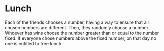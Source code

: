 # Lunch
 Each of the friends chooses a number, having a way to ensure that all chosen numbers are different. Then, they randomly choose a number. Whoever has wins choose the number greater than or equal to the number fixed. If everyone chose numbers above the fixed number, on that day no one is entitled to free lunch

